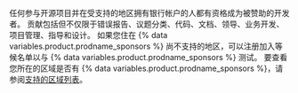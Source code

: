 任何参与开源项目并在受支持的地区拥有银行帐户的人都有资格成为被赞助的开发者。 贡献包括但不仅限于错误报告、议题分类、代码、文档、领导、业务开发、项目管理、指导和设计。 如果您住在 {% data variables.product.prodname_sponsors %} 尚不支持的地区，可以注册加入等候名单以与 {% data variables.product.prodname_sponsors %} 测试。 要查看您所在的区域是否有 {% data variables.product.prodname_sponsors %}，请参阅[支持的区域列表](https://github.com/sponsors#regions)。
